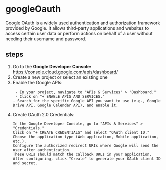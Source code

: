# googleOauth
 Google OAuth is a widely used authentication and authorization framework provided by Google. It allows third-party applications and websites to access certain user data or perform actions on behalf of a user without needing their username and password.


## steps
  1. Go to the **Google Developer Console:** https://console.cloud.google.com/apis/dashboard/
  2. Create a new project or select an existing one
  3. Enable the Google APIs:
     ```
      - In your project, navigate to "APIs & Services" > "Dashboard."
      - Click on "+ ENABLE APIS AND SERVICES."
     - Search for the specific Google API you want to use (e.g., Google Drive API, Google Calendar API), and enable it.
     ```
 4. Create OAuth 2.0 Credentials:
    ```
    In the Google Developer Console, go to "APIs & Services" > "Credentials."
    Click on "+ CREATE CREDENTIALS" and select "OAuth client ID."
    Choose the application type (Web application, Mobile application, etc.).
    Configure the authorized redirect URIs where Google will send the user after authentication.
    These URIs should match the callback URLs in your application.
    After configuring, click "Create" to generate your OAuth client ID and secret.
    
    ```
